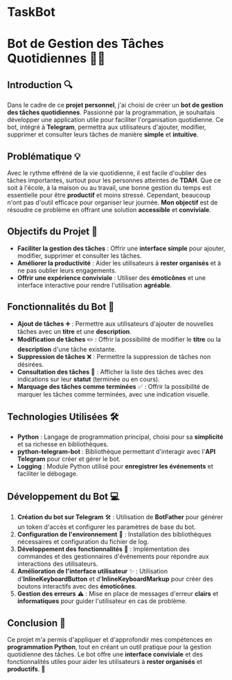 # TaskBot
# **Bot de Gestion des Tâches Quotidiennes** 📅🤖

## **Introduction** 🔍

Dans le cadre de ce **projet personnel**, j'ai choisi de créer un **bot de gestion des tâches quotidiennes**. Passionné par la programmation, je souhaitais développer une application utile pour faciliter l'organisation quotidienne. Ce bot, intégré à **Telegram**, permettra aux utilisateurs d'ajouter, modifier, supprimer et consulter leurs tâches de manière **simple** et **intuitive**.

## **Problématique** 💡

Avec le rythme effréné de la vie quotidienne, il est facile d'oublier des tâches importantes, surtout pour les personnes atteintes de **TDAH**. Que ce soit à l'école, à la maison ou au travail, une bonne gestion du temps est essentielle pour être **productif** et moins stressé. Cependant, beaucoup n'ont pas d'outil efficace pour organiser leur journée. **Mon objectif** est de résoudre ce problème en offrant une solution **accessible** et **conviviale**.

## **Objectifs du Projet** 🎯

- **Faciliter la gestion des tâches** : Offrir une **interface simple** pour ajouter, modifier, supprimer et consulter les tâches.
- **Améliorer la productivité** : Aider les utilisateurs à **rester organisés** et à ne pas oublier leurs engagements.
- **Offrir une expérience conviviale** : Utiliser des **émoticônes** et une interface interactive pour rendre l'utilisation **agréable**.

## **Fonctionnalités du Bot** 🔧

- **Ajout de tâches** ➕ : Permettre aux utilisateurs d'ajouter de nouvelles tâches avec un **titre** et une **description**.
- **Modification de tâches** ✏️ : Offrir la possibilité de modifier le **titre** ou la **description** d'une tâche existante.
- **Suppression de tâches** ❌ : Permettre la suppression de tâches non désirées.
- **Consultation des tâches** 📜 : Afficher la liste des tâches avec des indications sur leur **statut** (terminée ou en cours).
- **Marquage des tâches comme terminées** ✅ : Offrir la possibilité de marquer les tâches comme terminées, avec une indication visuelle.

## **Technologies Utilisées** 🛠️

- **Python** : Langage de programmation principal, choisi pour sa **simplicité** et sa richesse en bibliothèques.
- **python-telegram-bot** : Bibliothèque permettant d'interagir avec l'**API Telegram** pour créer et gérer le bot.
- **Logging** : Module Python utilisé pour **enregistrer les événements** et faciliter le débogage.

## **Développement du Bot** 💻

1. **Création du bot sur Telegram** 🛠️ : Utilisation de **BotFather** pour générer un token d'accès et configurer les paramètres de base du bot.
2. **Configuration de l'environnement** 🔧 : Installation des bibliothèques nécessaires et configuration du fichier de log.
3. **Développement des fonctionnalités** 🔄 : Implémentation des commandes et des gestionnaires d'événements pour répondre aux interactions des utilisateurs.
4. **Amélioration de l'interface utilisateur** ✨ : Utilisation d'**InlineKeyboardButton** et d'**InlineKeyboardMarkup** pour créer des boutons interactifs avec des **émoticônes**.
5. **Gestion des erreurs** ⚠️ : Mise en place de messages d'erreur **clairs** et **informatiques** pour guider l'utilisateur en cas de problème.

## **Conclusion** 🎉

Ce projet m'a permis d'appliquer et d'approfondir mes compétences en **programmation Python**, tout en créant un outil pratique pour la gestion quotidienne des tâches. Le bot offre une **interface conviviale** et des fonctionnalités utiles pour aider les utilisateurs à **rester organisés** et **productifs**. 🚀
